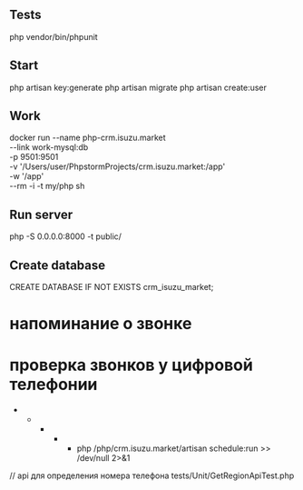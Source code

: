 ## Tests
php vendor/bin/phpunit

## Start
php artisan key:generate
php artisan migrate
php artisan create:user

## Work
docker run --name php-crm.isuzu.market \
    --link  work-mysql:db \
    -p 9501:9501  \
    -v '/Users/user/PhpstormProjects/crm.isuzu.market:/app' \
    -w '/app' \
    --rm -i -t my/php sh

## Run server
php -S 0.0.0.0:8000 -t public/

## Create database
CREATE DATABASE IF NOT EXISTS crm_isuzu_market;

# напоминание о звонке

# проверка звонков у цифровой телефонии

* * * * * php /php/crm.isuzu.market/artisan schedule:run >> /dev/null 2>&1

// api для определения номера телефона
tests/Unit/GetRegionApiTest.php